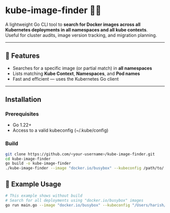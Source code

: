 # kube-image-finder 🕵️‍♂️

A lightweight Go CLI tool to **search for Docker images across all Kubernetes deployments in all namespaces and all kube contexts**.  
Useful for cluster audits, image version tracking, and migration planning.

---

## 🚀 Features

- Searches for a specific image (or partial match) in **all namespaces**  
- Lists matching **Kube Context**, **Namespaces**, and **Pod names**  
- Fast and efficient — uses the Kubernetes Go client 

---

## Installation

### Prerequisites
- Go 1.22+
- Access to a valid kubeconfig (~/.kube/config)

### Build
```bash
git clone https://github.com/<your-username>/kube-image-finder.git
cd kube-image-finder
go build -o kube-image-finder
./kube-image-finder --image "docker.io/busybox" --kubeconfig /path/to/.kube/config
```

## 🧰 Example Usage

```bash
# This example shows without build
# Search for all deployments using "docker.io/busybox" images
go run main.go --image "docker.io/busybox" --kubeconfig "/Users/harish/.kube/config"
```